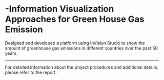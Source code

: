 # -Information Visualization Approaches for Green House Gas Emission
 Designed and developed a platform using InVision Studio to show the amount of greenhouse gas  emissions in different countries over the past 50 years.

 ---
For detailed information about the project procedures and additional details, please refer to the report.

